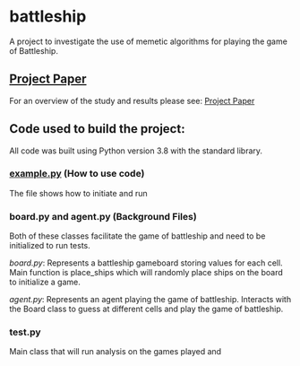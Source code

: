 # battleship
A project to investigate the use of memetic algorithms for playing the game of Battleship. 

## [Project Paper](/Memetic_Battleship_KD.pdf)

For an overview of the study and results please see:
[Project Paper](/Memetic_Battleship_KD.pdf)

## Code used to build the project:

All code was built using Python version 3.8 with the standard library.

### [example.py](/example.py) (How to use code)

The  file shows how to initiate and run 

### board.py and agent.py (Background Files)

Both of these classes facilitate the game of battleship and need to be initialized to run tests.  

_board.py_: Represents a battleship gameboard storing values for each cell. Main function is place_ships which will 
randomly place ships on the board to initialize a game.

_agent.py_: Represents an agent playing the game of battleship. Interacts with the Board class to 
guess at different cells and play the game of battleship.

### test.py

Main class that will run analysis on the games played and  

### 
